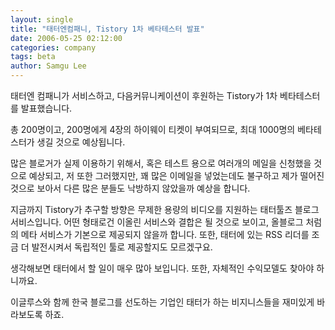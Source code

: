 ```yaml
---
layout: single
title: "태터엔컴패니, Tistory 1차 베타테스터 발표"
date: 2006-05-25 02:12:00
categories: company
tags: beta
author: Samgu Lee
---
```


태터엔 컴패니가 서비스하고, 다음커뮤니케이션이 후원하는 Tistory가 1차 베타테스터를 발표했습니다.

총 200명이고, 200명에게 4장의 하이웨이 티켓이 부여되므로, 최대 1000명의 베타테스터가 생길 것으로 예상됩니다.

많은 블로거가 실제 이용하기 위해서, 혹은 테스트 용으로 여러개의 메일을 신청했을 것으로 예상되고, 저 또한 그러했지만, 꽤 많은 이메일을 넣었는데도 불구하고 제가 떨어진 것으로 보아서 다른 많은 분들도 낙방하지 않았을까 예상을 합니다.

지금까지 Tistory가 추구할 방향은 무제한 용량의 비디오를 지원하는 태터툴즈 블로그 서비스입니다. 어떤 형태로건 이올린 서비스와 결합은 될 것으로 보이고, 올블로그 처럼의 메타 서비스가 기본으로 제공되지 않을까 합니다. 또한, 태터에 있는 RSS 리더를 조금 더 발전시켜서 독립적인 툴로 제공할지도 모르겠구요.

생각해보면 태터에서 할 일이 매우 많아 보입니다. 또한, 자체적인 수익모델도 찾아야 하니까요.

이글루스와 함께 한국 블로그를 선도하는 기업인 태터가 하는 비지니스들을 재미있게 바라보도록 하죠.
